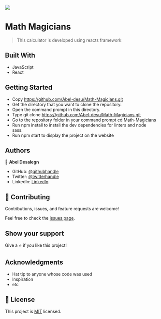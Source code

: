 ![](https://img.shields.io/badge/Microverse-blueviolet)

# Math Magicians

> This calculator is developed using reacts framework


## Built With

- JavaScript
- React



## Getting Started

- Copy https://github.com/Abel-desu/Math-Magicians.git
- Get the directory that you want to clone the repository.
- Open the command prompt in this directory.
- Type git clone https://github.com/Abel-desu/Math-Magicians.git
- Go to the repository folder in your command prompt cd Math-Magicians
- Run npm install to install the dev dependencies for linters and node sass.
- Run npm start to display the project on the website


## Authors

👤 **Abel Desalegn**

- GitHub: [@githubhandle](https://github.com/Abel-desu)
- Twitter: [@twitterhandle](https://twitter.com/abeldesalegn)
- LinkedIn: [LinkedIn](https://www.linkedin.com/in/abel-desalegn-6486a8232/)


## 🤝 Contributing

Contributions, issues, and feature requests are welcome!

Feel free to check the [issues page](../../issues/).

## Show your support

Give a ⭐️ if you like this project!

## Acknowledgments

- Hat tip to anyone whose code was used
- Inspiration
- etc

## 📝 License

This project is [MIT](./MIT.md) licensed.
